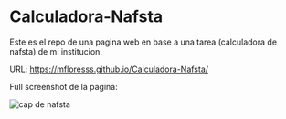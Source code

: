 # Calculadora-Nafsta

Este es el repo de una pagina web en base a una tarea (calculadora de nafsta) de mi institucion.

URL: https://mfloresss.github.io/Calculadora-Nafsta/

Full screenshot de la pagina:

![cap de nafsta](https://user-images.githubusercontent.com/83368262/127498205-7c0f3fb3-85d8-4969-b608-1d3c26e6da36.jpeg)
